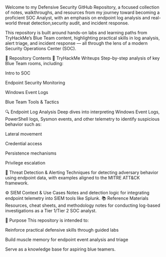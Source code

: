 Welcome to my Defensive Security GitHub Repository, a focused collection of notes, walkthroughs, and resources from my journey toward becoming a proficient SOC Analyst, with an emphasis on endpoint log analysis and real-world threat detection,security audit, and incident response.

This repository is built around hands-on labs and learning paths from TryHackMe’s Blue Team content, highlighting practical skills in log analysis, alert triage, and incident response — all through the lens of a modern Security Operations Center (SOC).

📁 Repository Contents
📝 TryHackMe Writeups
Step-by-step analysis of key Blue Team rooms, including:

Intro to SOC

Endpoint Security Monitoring

Windows Event Logs

Blue Team Tools & Tactics

🔍 Endpoint Log Analysis
Deep dives into interpreting Windows Event Logs, PowerShell logs, Sysmon events, and other telemetry to identify suspicious behavior such as:

Lateral movement

Credential access

Persistence mechanisms

Privilege escalation

🧠 Threat Detection & Alerting
Techniques for detecting adversary behavior using endpoint data, with examples aligned to the MITRE ATT&CK framework.

⚙️ SIEM Context & Use Cases
Notes and detection logic for integrating endpoint telemetry into SIEM tools like Splunk.
📚 Reference Materials
Resources, cheat sheets, and methodology notes for conducting log-based investigations as a Tier 1/Tier 2 SOC analyst.

🎯 Purpose
This repository is intended to:

Reinforce practical defensive skills through guided labs

Build muscle memory for endpoint event analysis and triage

Serve as a knowledge base for aspiring blue teamers.
